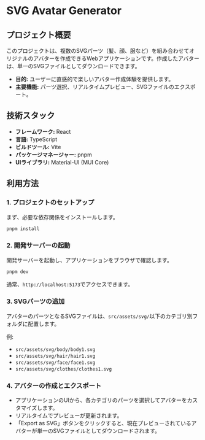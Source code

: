 # SVG Avatar Generator

## プロジェクト概要

このプロジェクトは、複数のSVGパーツ（髪、顔、服など）を組み合わせてオリジナルのアバターを作成できるWebアプリケーションです。作成したアバターは、単一のSVGファイルとしてダウンロードできます。

- **目的:** ユーザーに直感的で楽しいアバター作成体験を提供します。
- **主要機能:** パーツ選択、リアルタイムプレビュー、SVGファイルのエクスポート。

## 技術スタック

- **フレームワーク:** React
- **言語:** TypeScript
- **ビルドツール:** Vite
- **パッケージマネージャー:** pnpm
- **UIライブラリ:** Material-UI (MUI Core)

## 利用方法

### 1. プロジェクトのセットアップ

まず、必要な依存関係をインストールします。

```bash
pnpm install
```

### 2. 開発サーバーの起動

開発サーバーを起動し、アプリケーションをブラウザで確認します。

```bash
pnpm dev
```

通常、`http://localhost:5173`でアクセスできます。

### 3. SVGパーツの追加

アバターのパーツとなるSVGファイルは、`src/assets/svg/`以下のカテゴリ別フォルダに配置します。

例:
- `src/assets/svg/body/body1.svg`
- `src/assets/svg/hair/hair1.svg`
- `src/assets/svg/face/face1.svg`
- `src/assets/svg/clothes/clothes1.svg`

### 4. アバターの作成とエクスポート

- アプリケーションのUIから、各カテゴリのパーツを選択してアバターをカスタマイズします。
- リアルタイムでプレビューが更新されます。
- 「Export as SVG」ボタンをクリックすると、現在プレビューされているアバターが単一のSVGファイルとしてダウンロードされます。